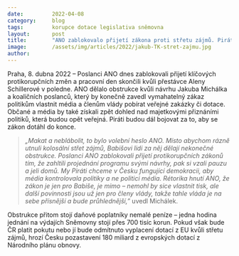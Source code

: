 ```yaml
---
date:         2022-04-08
category:     blog
tags:         korupce dotace legislativa sněmovna
layout:       post
title:        "ANO zablokovalo přijetí zákona proti střetu zájmů. Piráti a celá koalice bojují za protikorupční návrh dál"
image:        /assets/img/articles/2022/jakub-TK-stret-zajmu.jpg
author:       
---
```


Praha, 8. dubna 2022 – Poslanci ANO dnes zablokovali přijetí klíčových protikorupčních změn a pracovní den skončili kvůli přestávce Aleny Schillerové v poledne. ANO dělalo obstrukce kvůli návrhu Jakuba Michálka a koaličních poslanců, který by konečně zavedl vymahatelný zákaz politikům vlastnit média a členům vlády pobírat veřejné zakázky či dotace. Občané a média by také získali zpět dohled nad majetkovými přiznáními politiků, která budou opět veřejná. Piráti budou dál bojovat za to, aby se zákon dotáhl do konce. 

> *„Makat a neblábolit, to bylo volební heslo ANO. Místo abychom rázně utnuli kolosální střet zájmů, Babišovi lidi za něj dělají nekonečné obstrukce. Poslanci ANO zablokovali přijetí protikorupčních zákonů tím, že zahltili projednání programu svými návrhy, pak si vzali pauzu a jeli domů. My Piráti chceme v Česku fungující demokracii, aby média kontrolovala politiky a ne politici média. Rétorika hnutí ANO, že zákon je jen pro Babiše, je mimo – nemohl by sice vlastnit tisk, ale další povinnosti jsou už jen pro členy vlády, takže tahle vláda je na sebe přísnější a bude průhlednější,”* uvedl Michálek.

Obstrukce přitom stojí daňové poplatníky nemalé peníze – jedna hodina jednání na výdajích Sněmovny stojí přes 700 tisíc korun. Pokud však bude ČR platit pokutu nebo jí bude odmítnuto vyplacení dotací z EU kvůli střetu zájmů, hrozí Česku pozastavení 180 miliard z evropských dotací z Národního plánu obnovy.
